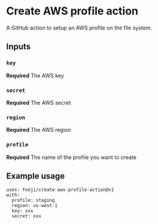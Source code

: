 # Create AWS profile action

A GitHub action to setup an AWS profile on the file system.

## Inputs

### `key`

**Required** The AWS key

### `secret`

**Required** The AWS secret

### `region`

**Required** The AWS region

### `profile`

**Required** The name of the profile you want to create

## Example usage

```
uses: Fooji/create-aws-profile-action@v1
with:
  profile: staging
  region: us-west-1
  key: xxx
  secret: xxx
```